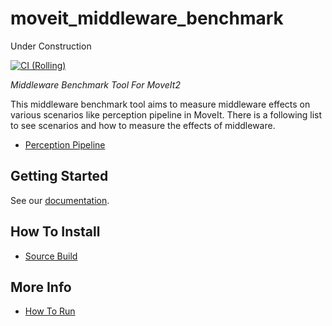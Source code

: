 # moveit_middleware_benchmark

Under Construction

[![CI (Rolling)](https://github.com/CihatAltiparmak/moveit_middleware_benchmark/actions/workflows/industrial_ci.yml/badge.svg?branch=main)](https://github.com/CihatAltiparmak/moveit_middleware_benchmark/actions/workflows/industrial_ci.yml?query=branch%3Amain)

*Middleware Benchmark Tool For MoveIt2*

This middleware benchmark tool aims to measure middleware effects on various scenarios like perception pipeline in MoveIt. There is a following list to see scenarios and how to measure the effects of middleware.

* [Perception Pipeline](./docs/scenarios/perception_pipeline_benchmark.md)

## Getting Started

See our [documentation](./docs/index.md).

## How To Install

* [Source Build](./docs/how_to_install.md)

## More Info

* [How To Run](./docs/how_to_run.md)
